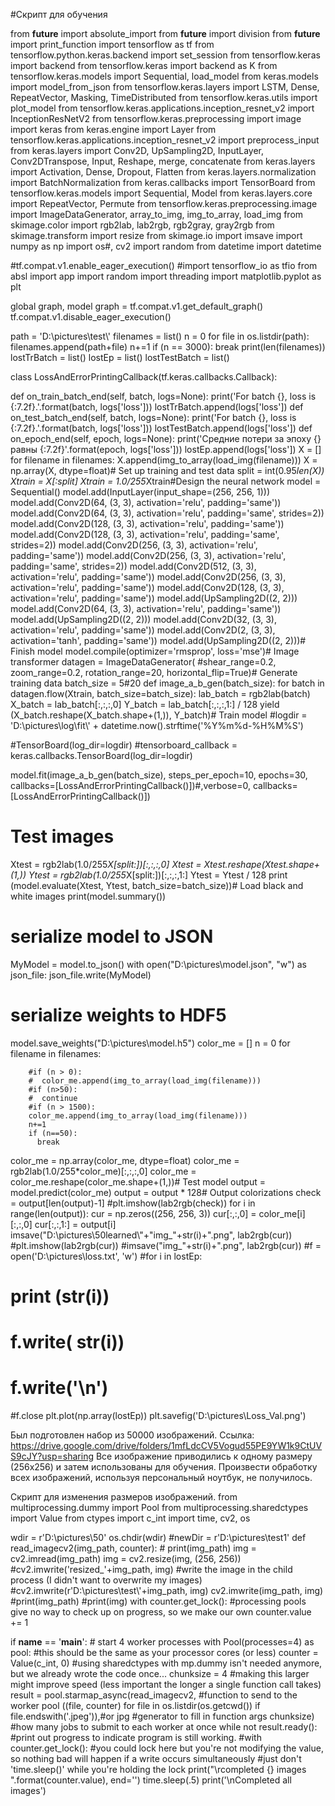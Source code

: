 #Скрипт для обучения

from __future__ import absolute_import
from __future__ import division
from __future__ import print_function
import tensorflow as tf
from tensorflow.python.keras.backend import set_session
from tensorflow.keras import backend
from tensorflow.keras import backend as K
from tensorflow.keras.models import Sequential, load_model
from keras.models import model_from_json
from tensorflow.keras.layers import LSTM, Dense, RepeatVector, Masking, TimeDistributed
from tensorflow.keras.utils import plot_model
from tensorflow.keras.applications.inception_resnet_v2 import InceptionResNetV2
from tensorflow.keras.preprocessing import image
import keras
from keras.engine import Layer
from tensorflow.keras.applications.inception_resnet_v2 import preprocess_input
from keras.layers import Conv2D, UpSampling2D, InputLayer, Conv2DTranspose, Input, Reshape, merge, concatenate
from keras.layers import Activation, Dense, Dropout, Flatten
from keras.layers.normalization import BatchNormalization
from keras.callbacks import TensorBoard 
from tensorflow.keras.models import Sequential, Model
from keras.layers.core import RepeatVector, Permute
from tensorflow.keras.preprocessing.image import ImageDataGenerator, array_to_img, img_to_array, load_img
from skimage.color import rgb2lab, lab2rgb, rgb2gray, gray2rgb
from skimage.transform import resize
from skimage.io import imsave
import numpy as np
import os#, cv2 
import random
from datetime import datetime


#tf.compat.v1.enable_eager_execution()
#import tensorflow_io as tfio
from absl import app
import random
import threading
import matplotlib.pyplot as plt

global graph, model
graph = tf.compat.v1.get_default_graph()
tf.compat.v1.disable_eager_execution()

path = 'D:\\pictures\\test\\'
filenames = list()
n = 0
for file in os.listdir(path):
  filenames.append(path+file)
  n+=1
  if (n == 3000):
    break
print(len(filenames))  
lostTrBatch = list()
lostEp = list()
lostTestBatch = list()



class LossAndErrorPrintingCallback(tf.keras.callbacks.Callback):

  def on_train_batch_end(self, batch, logs=None):
    print('For batch {}, loss is {:7.2f}.'.format(batch, logs['loss']))
    lostTrBatch.append(logs['loss'])
  def on_test_batch_end(self, batch, logs=None):
    print('For batch {}, loss is {:7.2f}.'.format(batch, logs['loss']))
    lostTestBatch.append(logs['loss'])
  def on_epoch_end(self, epoch, logs=None):
    print('Средние потери за эпоху {} равны {:7.2f}'.format(epoch, logs['loss']))
    lostEp.append(logs['loss'])
X = []
for filename in filenames:
    X.append(img_to_array(load_img(filename)))
X = np.array(X, dtype=float)# Set up training and test data
split = int(0.95*len(X))
Xtrain = X[:split]
Xtrain = 1.0/255*Xtrain#Design the neural network
model = Sequential()
model.add(InputLayer(input_shape=(256, 256, 1)))
model.add(Conv2D(64, (3, 3), activation='relu', padding='same'))
model.add(Conv2D(64, (3, 3), activation='relu', padding='same', strides=2))
model.add(Conv2D(128, (3, 3), activation='relu', padding='same'))
model.add(Conv2D(128, (3, 3), activation='relu', padding='same', strides=2))
model.add(Conv2D(256, (3, 3), activation='relu', padding='same'))
model.add(Conv2D(256, (3, 3), activation='relu', padding='same', strides=2))
model.add(Conv2D(512, (3, 3), activation='relu', padding='same'))
model.add(Conv2D(256, (3, 3), activation='relu', padding='same'))
model.add(Conv2D(128, (3, 3), activation='relu', padding='same'))
model.add(UpSampling2D((2, 2)))
model.add(Conv2D(64, (3, 3), activation='relu', padding='same'))
model.add(UpSampling2D((2, 2)))
model.add(Conv2D(32, (3, 3), activation='relu', padding='same'))
model.add(Conv2D(2, (3, 3), activation='tanh', padding='same'))
model.add(UpSampling2D((2, 2)))# Finish model
model.compile(optimizer='rmsprop', loss='mse')# Image transformer
datagen = ImageDataGenerator(
        #shear_range=0.2,
        zoom_range=0.2,
        rotation_range=20,
        horizontal_flip=True)# Generate training data
batch_size = 5#20
def image_a_b_gen(batch_size):
    for batch in datagen.flow(Xtrain, batch_size=batch_size):
        lab_batch = rgb2lab(batch)
        X_batch = lab_batch[:,:,:,0]
        Y_batch = lab_batch[:,:,:,1:] / 128
        yield (X_batch.reshape(X_batch.shape+(1,)), Y_batch)# Train model
#logdir = 'D:\\pictures\\log\\fit\\' + datetime.now().strftime('%Y%m%d-%H%M%S')

#TensorBoard(log_dir=logdir)
#tensorboard_callback = keras.callbacks.TensorBoard(log_dir=logdir)

model.fit(image_a_b_gen(batch_size), steps_per_epoch=10, epochs=30, callbacks=[LossAndErrorPrintingCallback()])#,verbose=0, callbacks=[LossAndErrorPrintingCallback()])
# Test images

Xtest = rgb2lab(1.0/255*X[split:])[:,:,:,0]
Xtest = Xtest.reshape(Xtest.shape+(1,))
Ytest = rgb2lab(1.0/255*X[split:])[:,:,:,1:]
Ytest = Ytest / 128
print (model.evaluate(Xtest, Ytest, batch_size=batch_size))# Load black and white images
print(model.summary())
# serialize model to JSON
MyModel = model.to_json()
with open("D:\\pictures\\model.json", "w") as json_file:
    json_file.write(MyModel)
# serialize weights to HDF5
model.save_weights("D:\\pictures\\model.h5")
color_me = []
n = 0
for filename in filenames:
        
        #if (n > 0):
        #  color_me.append(img_to_array(load_img(filename)))
        #if (n>50):
        #  continue
        #if (n > 1500):
        color_me.append(img_to_array(load_img(filename)))
        n+=1
        if (n==50):
          break
color_me = np.array(color_me, dtype=float)
color_me = rgb2lab(1.0/255*color_me)[:,:,:,0]
color_me = color_me.reshape(color_me.shape+(1,))# Test model
output = model.predict(color_me)
output = output * 128# Output colorizations
check = output[len(output)-1]
#plt.imshow(lab2rgb(check))
for i in range(len(output)):
        cur = np.zeros((256, 256, 3))
        cur[:,:,0] = color_me[i][:,:,0]
        cur[:,:,1:] = output[i]
        imsave("D:\\pictures\\50learned\\"+"img_"+str(i)+".png", lab2rgb(cur))
        #plt.imshow(lab2rgb(cur))
        #imsave("img_"+str(i)+".png", lab2rgb(cur))
#f = open('D:\\pictures\\loss.txt', 'w')
#for i in lostEp:
#    print (str(i))
#    f.write( str(i))
#    f.write('\n')
#f.close
plt.plot(np.array(lostEp))
plt.savefig('D:\\pictures\\Loss_Val.png')


Был подготовлен набор из 50000 изображений. 
Ссылка: https://drive.google.com/drive/folders/1mfLdcCV5Vogud55PE9YW1k9CtUVS9cJY?usp=sharing
Все изображение приводились к одному размеру (256х256) и затем использованы для обучения. 
Произвести обработку всех изображений, используя персональный ноутбук, не получилось.

Скрипт для изменения размеров изображений.
from multiprocessing.dummy import Pool
from multiprocessing.sharedctypes import Value
from ctypes import c_int
import time, cv2, os

wdir = r'D:\\pictures\\50'
os.chdir(wdir)
#newDir = r'D:\pictures\test1'
def read_imagecv2(img_path, counter):
    # print(img_path)
    img = cv2.imread(img_path)
    img = cv2.resize(img, (256, 256))
    #cv2.imwrite('resized_'+img_path, img) #write the image in the child process (I didn't want to overwrite my images)
    #cv2.imwrite(r'D:\\pictures\\test\\'+img_path, img)
    cv2.imwrite(img_path, img)
    #print(img_path)
    #print(img)
    with counter.get_lock(): #processing pools give no way to check up on progress, so we make our own
        counter.value += 1

if __name__ == '__main__':
    # start 4 worker processes
    with Pool(processes=4) as pool: #this should be the same as your processor cores (or less)
        counter = Value(c_int, 0) #using sharedctypes with mp.dummy isn't needed anymore, but we already wrote the code once...
        chunksize = 4 #making this larger might improve speed (less important the longer a single function call takes)
        result = pool.starmap_async(read_imagecv2, #function to send to the worker pool
                                    ((file, counter) for file in os.listdir(os.getcwd()) if file.endswith('.jpeg')),#or jpg  #generator to fill in function args
                                    chunksize) #how many jobs to submit to each worker at once
        while not result.ready(): #print out progress to indicate program is still working.
            #with counter.get_lock(): #you could lock here but you're not modifying the value, so nothing bad will happen if a write occurs simultaneously
            #just don't 'time.sleep()' while you're holding the lock
            print("\rcompleted {} images   ".format(counter.value), end='')
            time.sleep(.5)
        print('\nCompleted all images')


